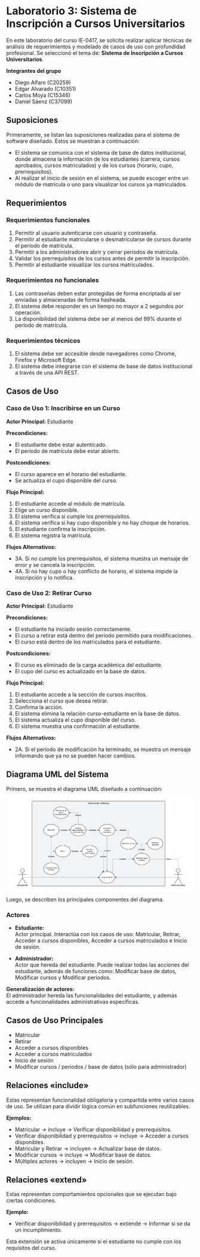 # Laboratorio 3: Sistema de Inscripción a Cursos Universitarios

En este laboratorio del curso IE-0417, se solicita realizar aplicar técnicas de análisis de requerimientos y modelado de casos de uso con profundidad profesional.
Se seleccionó el tema de: **Sistema de Inscripción a Cursos Universitarios**.

**Integrantes del grupo**
- Diego Alfaro (C20259)
- Edgar Alvarado (C10351)
- Carlos Moya (C15346)
- Daniel Sáenz (C37099)

## Suposiciones

Primeramente, se listan las suposiciones realizadas para el sistema de software diseñado.
Estos se muestran a continuación:

- El sistema se comunica con el sistema de base de datos institucional, donde almacena la información de los estudiantes (carrera, cursos aprobados, cursos matriculados) y de los cursos (horario, cupo, prerrequisitos).
- Al realizar el inicio de sesión en el sistema, se puede escoger entre un módulo de matrícula o uno para visualizar los cursos ya matriculados.

## Requerimientos

### Requerimientos funcionales

1. Permitir al usuario autenticarse con usuario y contraseña.
2. Permitir al estudiante matricularse o desmatricularse de cursos durante el período de matrícula.
3. Permitir a los administradores abrir y cerrar períodos de matrícula.
4. Validar los prerrequisitos de los cursos antes de permitir la inscripción.
5. Permitir al estudiante visualizar los cursos matriculados.

### Requerimientos no funcionales

1. Las contraseñas deben estar protegidas de forma encriptada al ser enviadas y almacenadas de forma hasheada.
2. El sistema debe responder en un tiempo no mayor a 2 segundos por operación.
3. La disponibilidad del sistema debe ser al menos del 99% durante el período de matrícula.

### Requerimientos técnicos

1. El sistema debe ser accesible desde navegadores como Chrome, Firefox y Microsoft Edge.
2. El sistema debe integrarse con el sistema de base de datos institucional a través de una API REST.

## Casos de Uso

### Caso de Uso 1: Inscribirse en un Curso

**Actor Principal:** Estudiante

**Precondiciones:**
- El estudiante debe estar autenticado.
- El período de matrícula debe estar abierto.

**Postcondiciones:**
- El curso aparece en el horario del estudiante.
- Se actualiza el cupo disponible del curso.

**Flujo Principal:**
1. El estudiante accede al módulo de matrícula.
2. Elige un curso disponible.
3. El sistema verifica si cumple los prerrequisitos.
4. El sistema verifica si hay cupo disponible y no hay choque de horarios.
5. El estudiante confirma la inscripción.
6. El sistema registra la matrícula.

**Flujos Alternativos:**
- 3A. Si no cumple los prerrequisitos, el sistema muestra un mensaje de error y se cancela la inscripción.
- 4A. Si no hay cupo o hay conflicto de horario, el sistema impide la inscripción y lo notifica.

### Caso de Uso 2: Retirar Curso

**Actor Principal:** Estudiante

**Precondiciones:**
- El estudiante ha iniciado sesión correctamente.
- El curso a retirar está dentro del período permitido para modificaciones.
- El curso está dentro de los matriculados para el estudiante.

**Postcondiciones:**
- El curso es eliminado de la carga académica del estudiante.
- El cupo del curso es actualizado en la base de datos.

**Flujo Principal:**
1. El estudiante accede a la sección de cursos inscritos.
2. Selecciona el curso que desea retirar.
3. Confirma la acción.
4. El sistema elimina la relación curso-estudiante en la base de datos.
5. El sistema actualiza el cupo disponible del curso.
6. El sistema muestra una confirmación al estudiante.

**Flujos Alternativos:**
- 2A. Si el período de modificación ha terminado, se muestra un mensaje informando que ya no se pueden hacer cambios.

## Diagrama UML del Sistema

Primero, se muestra el diagrama UML diseñado a continuación:

<p align="center">
  <img width="500" src="./img/diagramaUML.png">
</p>

Luego, se describen los principales componentes del diagrama.

### Actores

- **Estudiante:**  
  Actor principal. Interactúa con los casos de uso: Matricular, Retirar, Acceder a cursos disponibles, Acceder a cursos matriculados e Inicio de sesión.

- **Administrador:**  
  Actor que hereda del estudiante. Puede realizar todas las acciones del estudiante, además de funciones como: Modificar base de datos, Modificar cursos y Modificar periodos.

**Generalización de actores:**  
El administrador hereda las funcionalidades del estudiante, y además accede a funcionalidades administrativas específicas.

## Casos de Uso Principales

- Matricular
- Retirar
- Acceder a cursos disponibles
- Acceder a cursos matriculados
- Inicio de sesión
- Modificar cursos / periodos / base de datos (sólo para administrador)

## Relaciones «include»

Estas representan funcionalidad obligatoria y compartida entre varios casos de uso.
Se utilizan para dividir lógica común en subfunciones reutilizables.

**Ejemplos:**
- Matricular → incluye → Verificar disponibilidad y prerrequisitos.
- Verificar disponibilidad y prerrequisitos → incluye → Acceder a cursos disponibles.
- Matricular y Retirar → incluyen → Actualizar base de datos.
- Modificar cursos → incluye → Modificar base de datos.
- Múltiples actores → incluyen → Inicio de sesión.

## Relaciones «extend»

Estas representan comportamientos opcionales que se ejecutan bajo ciertas condiciones.

**Ejemplo:**
- Verificar disponibilidad y prerrequisitos → extiende → Informar si se da un incumplimiento.

Esta extensión se activa únicamente si el estudiante no cumple con los requisitos del curso.
